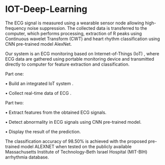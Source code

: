 # IOT-Deep-Learning

The ECG signal is measured using a wearable sensor node allowing high-frequency noise suppression. The collected data is transferred to the computer, which performs processing, extraction of R peaks using Continuous wavelet Transform (CWT) and heart rhythm classification using CNN pre-trained model AlexNet.

Our system is an ECG monitoring based on Internet-of-Things (IoT) , where ECG data are gathered using portable monitoring device and transmitted directly to computer for feature extraction and classification. 

Part one:

• Build an integrated IoT system .

• Collect real-time data of ECG .


Part two:

• Extract features from the obtained ECG signals.

• Detect abnormality in ECG signals using CNN pre-trained model.

• Display the result of the prediction.



The classification accuracy of 98.50% is achieved with the proposed pre-trained model ALEXNET when tested on the publicly available Massachusetts Institute 
of Technology-Beth Israel Hospital (MIT-BIH) arrhythmia database.
